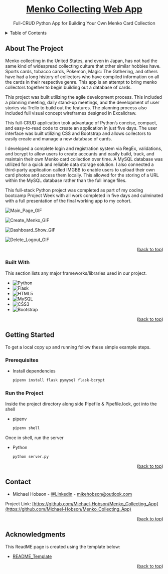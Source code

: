<div align="center">
  <a href="https://github.com/Michael-Hobson/Menko_Collecting_App" name="readme-top">
    <h1>Menko Collecting Web App</h1>
  </a>
  
  <p align="center">
    Full-CRUD Python App for Building Your Own Menko Card Collection
    <br />
  </p>
</div>



<!-- TABLE OF CONTENTS -->
<details>
  <summary>Table of Contents</summary>
  <ol>
    <li>
      <a href="#about-the-project">About The Project</a>
      <ul>
        <li><a href="#built-with">Built With</a></li>
      </ul>
    </li>
    <li>
      <a href="#getting-started">Getting Started</a>
      <ul>
        <li><a href="#prerequisites">Prerequisites</a></li>
      </ul>
    </li>
    <li><a href="#contact">Contact</a></li>
    <li><a href="#acknowledgments">Acknowledgments</a></li>
  </ol>
</details>



<!-- ABOUT THE PROJECT -->
## About The Project

<p>
Menko collecting in the United States, and even in Japan, has not had the same kind of widespread collecting culture that other similar hobbies have. Sports cards, tobacco cards, Pokemon, Magic: The Gathering, and others have had a long history of collectors who have compiled information on all the cards in their respective genre. This app is an attempt to bring menko collectors together to begin building out a database of cards.

This project was built utilizing the agile development process. This included a planning meeting, daily stand-up meetings, and the development of user stories via Trello to build out the features. The planning process also included full visual concept wireframes designed in Excalidraw.
  
This full-CRUD application took advantage of Python’s concise, compact, and easy-to-read code to create an application in just five days. The user interface was built utilizing CSS and Bootstrap and allows collectors to easily create and manage a new database of cards.

I developed a complete login and registration system via RegEx, validations, and bcrypt to allow users to create accounts and easily build, track, and maintain their own Menko card collection over time. A MySQL database was utilized for a quick and reliable data storage solution. I also connected a third-party application called IMGBB to enable users to upload their own card photos and access them locally. This allowed for the storing of a URL within the MySQL database rather than the full image files.
  
This full-stack Python project was completed as part of my coding bootcamp Project Week with all work completed in five days and culminated with a full presentation of the final working app to my cohort.
</p>

![Main_Page_GIF](https://user-images.githubusercontent.com/109699879/205513217-afc38c1b-9beb-4616-93f1-84ca99b2c73a.gif)

![Create_Menko_GIF](https://user-images.githubusercontent.com/109699879/205513269-afc72837-99ba-43ea-a405-fad85dc8836c.gif)

![Dashboard_Show_GIF](https://user-images.githubusercontent.com/109699879/205513234-e63d89d1-79ba-4af9-92d5-009b78ba8cbe.gif)

![Delete_Logout_GIF](https://user-images.githubusercontent.com/109699879/205513242-9ac0886d-550d-439a-9409-ee4d3ca1770a.gif)


<p align="right">(<a href="#readme-top">back to top</a>)</p>



### Built With

This section lists any major frameworks/libraries used in our project.

* ![Python](https://img.shields.io/badge/Python-FFD43B?style=for-the-badge&logo=python&logoColor=blue)
* ![Flask](https://img.shields.io/badge/Flask-000000?style=for-the-badge&logo=flask&logoColor=white)
* ![HTML5](https://img.shields.io/badge/HTML5-E34F26?style=for-the-badge&logo=html5&logoColor=white)
* ![MySQL](https://img.shields.io/badge/MySQL-005C84?style=for-the-badge&logo=mysql&logoColor=white)
* ![CSS3](https://img.shields.io/badge/css3-%231572B6.svg?style=for-the-badge&logo=css3&logoColor=white)
* ![Bootstrap](https://img.shields.io/badge/Bootstrap-563D7C?style=for-the-badge&logo=bootstrap&logoColor=white)

<p align="right">(<a href="#readme-top">back to top</a>)</p>



<!-- GETTING STARTED -->
## Getting Started

To get a local copy up and running follow these simple example steps.

### Prerequisites
* Install dependencies
  ```sh
  pipenv install flask pymysql flask-bcrypt
  ```

### Run the Project
Inside the project directory along side Pipefile & Pipefile.lock, got into the shell
* pipenv
  ```sh
  pipenv shell
  ```
Once in shell, run the server
* Python
  ```sh
  python server.py
  ```

<p align="right">(<a href="#readme-top">back to top</a>)</p>


<!-- CONTACT -->
## Contact

* Michael Hobson - [@Linkedin](https://www.linkedin.com/in/michaelghobson/) - mikehobson@outlook.com

Project Link: [https://github.com/Michael-Hobson/Menko_Collecting_App](https://github.com/Michael-Hobson/Menko_Collecting_App)

<p align="right">(<a href="#readme-top">back to top</a>)</p>



<!-- ACKNOWLEDGMENTS -->
## Acknowledgments

This ReadME page is created using the template below:

* [README_Template](https://github.com/othneildrew/Best-README-Template/blob/master/README.md)

<p align="right">(<a href="#readme-top">back to top</a>)</p>
